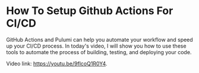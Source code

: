 # How To Setup Github Actions For CI/CD

GitHub Actions and Pulumi can help you automate your workflow and speed up your CI/CD process. In today's video, I will show you how to use these tools to automate the process of building, testing, and deploying your code.

Video link: https://youtu.be/9flcoQ1R0Y4.
